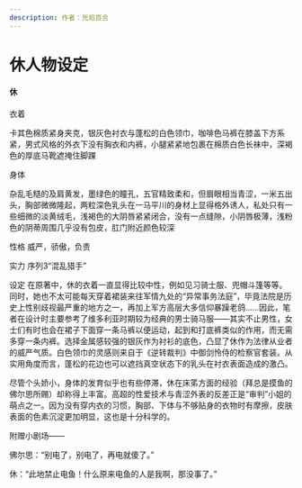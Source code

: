 ```yaml
---
description: 作者：光焰百合
---
```


# 休人物设定

#### 休

衣着

卡其色棉质紧身夹克，银灰色衬衣与蓬松的白色领巾，咖啡色马裤在膝盖下方系紧，男式风格的外衣下没有胸衣和内裤，小腿紧紧地包裹在棉质白色长袜中，深褐色的厚底马靴遮掩住脚踝

身体 

杂乱毛糙的及肩黄发，墨绿色的瞳孔，五官精致柔和，但眉眼相当青涩，一米五出头，胸部微微隆起，两粒深色乳头在一马平川的身材上显得格外诱人，私处只有一些细微的淡黄绒毛，浅褐色的大阴唇紧紧闭合，没有一点缝隙，小阴唇极薄，浅粉色的阴蒂周围几乎没有包皮，肛门附近颜色较深 

性格 威严，骄傲，负责 

实力 序列3“混乱猎手” 

设定 在原著中，休的衣着一直显得比较中性，例如见习骑士服、兜帽斗篷等等。同时，她也不太可能每天穿着裙装来往军情九处的“异常事务法庭”，毕竟法院是历史上性别歧视最严重的地方之一，再加上军方高层大多信仰暴躁老鸽……因此，笔者在设计时主要参考了维多利亚时期较为经典的男士骑马服——其实不止男性，女士们有时也会在裙子下面穿一条马裤以便运动，起到和打底裤类似的作用，而无需多穿一条内裤。选择金属感较强的银灰作为衬衫的底色，凸显了休作为法律从业者的威严气质。白色领巾的灵感则来自于《逆转裁判》中御剑怜侍的检察官套装。从实用角度而言，蓬松的花边也可以遮挡真空状态下的乳头在衬衣表面造成的激凸。 

尽管个头娇小，身体的发育似乎也有些停滞，休在床笫方面的经验（拜总是摸鱼的佛尔思所赐）却称得上丰富。高超的性爱技术与青涩外表的反差正是“审判”小姐的萌点之一。因为没有穿内衣的习惯，胸部、下体与不够贴身的衣物时有摩擦，皮肤表面的色素沉淀更加明显，这也是十分科学的。 

附赠小剧场—— 

佛尔思：“别电了，别电了，再电就傻了。” 

休：“此地禁止电鱼！什么原来电鱼的人是我啊，那没事了。”[  
](https://www.pixiv.net/novel/series/1381039/glossary/57601)

